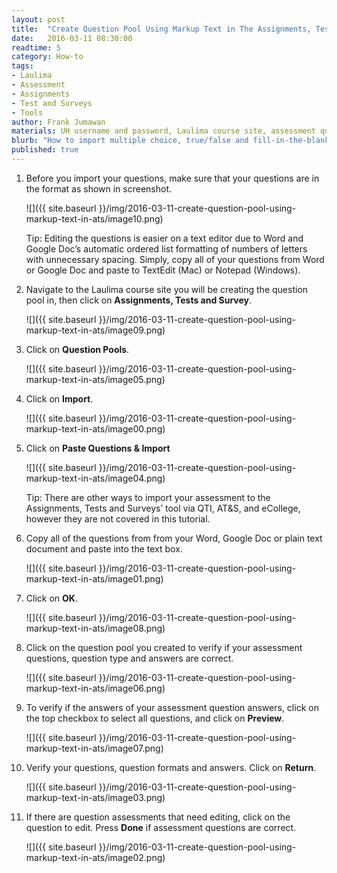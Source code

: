 ```yaml
---
layout: post
title:  "Create Question Pool Using Markup Text in The Assignments, Tests and Surveys Tool"
date:   2016-03-11 08:30:00
readtime: 5
category: How-to
tags:
- Laulima
- Assessment
- Assignments
- Test and Surveys
- Tools
author: Frank Jumawan
materials: UH username and password, Laulima course site, assessment questions in markup text
blurb: "How to import multiple choice, true/false and fill-in-the-blank questions from Microsoft Word, a Google Doc or a plain text document to create a question pool in The Assignments, Tests and Surveys Tool."
published: true
---
```


1. Before you import your questions, make sure that your questions are in the format as shown in screenshot.

    ![]({{ site.baseurl }}/img/2016-03-11-create-question-pool-using-markup-text-in-ats/image10.png)

    Tip: Editing the questions is easier on a text editor due to Word and Google Doc’s automatic ordered list formatting of numbers of letters with unnecessary spacing. Simply, copy all of your questions from Word or Google Doc and paste to TextEdit (Mac) or Notepad (Windows).

2. Navigate to the Laulima course site you will be creating the question pool in, then click on **Assignments, Tests and Survey**.

    ![]({{ site.baseurl }}/img/2016-03-11-create-question-pool-using-markup-text-in-ats/image09.png)

3. Click on **Question Pools**.

    ![]({{ site.baseurl }}/img/2016-03-11-create-question-pool-using-markup-text-in-ats/image05.png)

4. Click on **Import**.

    ![]({{ site.baseurl }}/img/2016-03-11-create-question-pool-using-markup-text-in-ats/image00.png)

5. Click on **Paste Questions & Import**

    ![]({{ site.baseurl }}/img/2016-03-11-create-question-pool-using-markup-text-in-ats/image04.png)

    Tip: There are other ways to import your assessment to the Assignments, Tests and Surveys’ tool via QTI, AT&S, and eCollege, however they are not covered in this tutorial.

6. Copy all of the questions from from your Word, Google Doc or plain text document and paste into the text box.

    ![]({{ site.baseurl }}/img/2016-03-11-create-question-pool-using-markup-text-in-ats/image01.png)

7. Click on **OK**.

    ![]({{ site.baseurl }}/img/2016-03-11-create-question-pool-using-markup-text-in-ats/image08.png)

8. Click on the question pool you created to verify if your assessment questions, question type and answers are correct.

    ![]({{ site.baseurl }}/img/2016-03-11-create-question-pool-using-markup-text-in-ats/image06.png)

9. To verify if the answers of your assessment question answers, click on the top checkbox to select all questions, and click on **Preview**.

    ![]({{ site.baseurl }}/img/2016-03-11-create-question-pool-using-markup-text-in-ats/image07.png)

10. Verify your questions, question formats and answers. Click on **Return**.

    ![]({{ site.baseurl }}/img/2016-03-11-create-question-pool-using-markup-text-in-ats/image03.png)

11. If there are question assessments that need editing, click on the question to edit. Press **Done** if assessment questions are correct.

    ![]({{ site.baseurl }}/img/2016-03-11-create-question-pool-using-markup-text-in-ats/image02.png)

